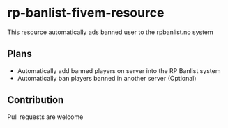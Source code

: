 # rp-banlist-fivem-resource
This resource automatically ads banned user to the rpbanlist.no system


## Plans
- Automatically add banned players on server into the RP Banlist system
- Automatically ban players banned in another server (Optional)

## Contribution
Pull requests are welcome